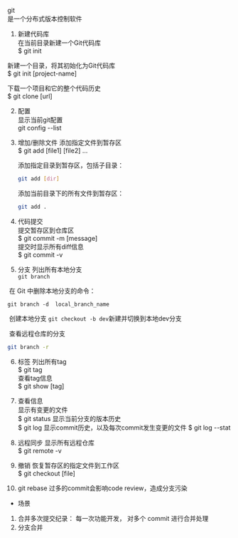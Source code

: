git  
是一个分布式版本控制软件  

1. 新建代码库  
在当前目录新建一个Git代码库  
$ git init

新建一个目录，将其初始化为Git代码库  
$ git init [project-name]  

下载一个项目和它的整个代码历史  
$ git clone [url]  

2. 配置  
    显示当前git配置  
    git config --list  

3. 增加/删除文件
    添加指定文件到暂存区  
    $ git add [file1] [file2] ...

    添加指定目录到暂存区，包括子目录：
    
    ```sh
    git add [dir]
    ```
    
    添加当前目录下的所有文件到暂存区：
    
    ```sh
    git add .
    ```
    
4. 代码提交  
    提交暂存区到仓库区  
    $ git commit -m [message]    
    提交时显示所有diff信息  
    $ git commit -v

5. 分支
    列出所有本地分支  
    `git branch`

​      在 Git 中删除本地分支的命令：

  ```shell
  git branch -d  local_branch_name
  ```
​      创建本地分支
  `git checkout -b dev`新建并切换到本地dev分支

​	查看远程仓库的分支

```sh
git branch -r
```

6. 标签
    列出所有tag  
    $ git tag  
    查看tag信息  
    $ git show [tag]

7. 查看信息  
    显示有变更的文件  
    $ git status
    显示当前分支的版本历史  
    $ git log
    显示commit历史，以及每次commit发生变更的文件
    $ git log --stat

8. 远程同步
    显示所有远程仓库  
    $ git remote -v

9. 撤销
    恢复暂存区的指定文件到工作区  
    $ git checkout [file]

10. git rebase
    过多的commit会影响code review，造成分支污染
* 场景
1. 合并多次提交纪录：
每一次功能开发， 对多个 commit 进行合并处理   
2. 分支合并

